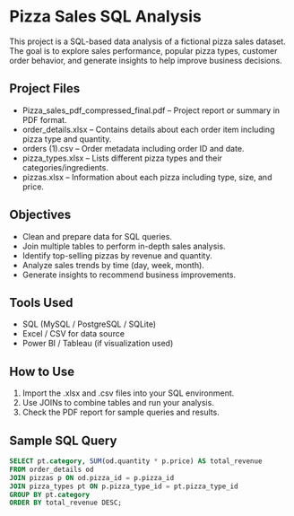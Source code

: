 # Pizza Sales SQL Analysis

This project is a SQL-based data analysis of a fictional pizza sales dataset. The goal is to explore sales performance, popular pizza types, customer order behavior, and generate insights to help improve business decisions.

## Project Files

- Pizza_sales_pdf_compressed_final.pdf – Project report or summary in PDF format.
- order_details.xlsx – Contains details about each order item including pizza type and quantity.
- orders (1).csv – Order metadata including order ID and date.
- pizza_types.xlsx – Lists different pizza types and their categories/ingredients.
- pizzas.xlsx – Information about each pizza including type, size, and price.

## Objectives

- Clean and prepare data for SQL queries.
- Join multiple tables to perform in-depth sales analysis.
- Identify top-selling pizzas by revenue and quantity.
- Analyze sales trends by time (day, week, month).
- Generate insights to recommend business improvements.

## Tools Used

- SQL (MySQL / PostgreSQL / SQLite)
- Excel / CSV for data source
- Power BI / Tableau (if visualization used)

## How to Use

1. Import the .xlsx and .csv files into your SQL environment.
2. Use JOINs to combine tables and run your analysis.
3. Check the PDF report for sample queries and results.

## Sample SQL Query

```sql
SELECT pt.category, SUM(od.quantity * p.price) AS total_revenue
FROM order_details od
JOIN pizzas p ON od.pizza_id = p.pizza_id
JOIN pizza_types pt ON p.pizza_type_id = pt.pizza_type_id
GROUP BY pt.category
ORDER BY total_revenue DESC;
